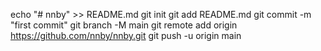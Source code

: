 echo "# nnby" >> README.md
git init
git add README.md
git commit -m "first commit"
git branch -M main
git remote add origin https://github.com/nnby/nnby.git
git push -u origin main

